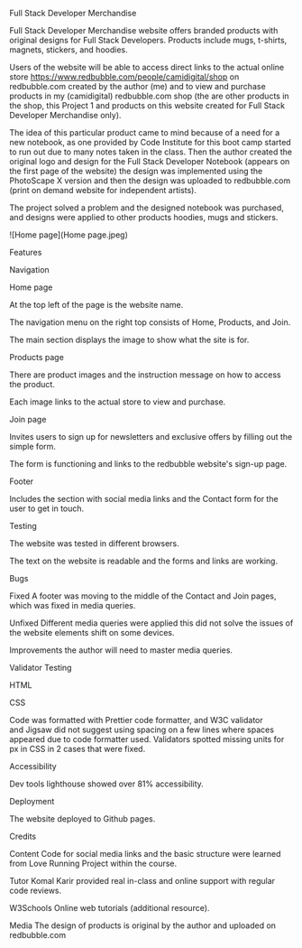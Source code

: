 Full Stack Developer Merchandise 

Full Stack Developer Merchandise website offers branded products with original designs for Full Stack Developers. Products include mugs, t-shirts, magnets, stickers, and hoodies. 

Users of the website will be able to access direct links to the actual online store https://www.redbubble.com/people/camidigital/shop on redbubble.com created by the author (me) and to view and purchase products in my (camidigital) redbubble.com shop (the are other products in the shop, this Project 1 and products on this website created for Full Stack Developer Merchandise only). 

The idea of this particular product came to mind because of a need for a new notebook, as one provided by Code Institute for this boot camp started to run out due to many notes taken in the class. Then the author created the original logo and design for the Full Stack Developer Notebook (appears on the first page of the website) the design was implemented using the PhotoScape X version and then the design was uploaded to redbubble.com (print on demand website for independent artists). 

The project solved a problem and the designed notebook was purchased, and designs were applied to other products hoodies, mugs and stickers. 

![Home page](Home page.jpeg)



Features 

Navigation 

Home page

At the top left of the page is the website name. 

The navigation menu on the right top consists of Home, Products, and Join. 

The main section displays the image to show what the site is for. 

Products page

There are product images and the instruction message on how to access the product. 

Each image links to the actual store to view and purchase. 

Join page 

Invites users to sign up for newsletters and exclusive offers by filling out the simple form. 

The form is functioning and links to the redbubble website's sign-up page. 

Footer 

Includes the section with social media links and the Contact form for the user to get in touch. 

Testing 

The website was tested in different browsers. 

The text on the website is readable and the forms and links are working. 

Bugs 

Fixed
A footer was moving to the middle of the Contact and Join pages, which was fixed in media queries. 

Unfixed
Different media queries were applied this did not solve the issues of the website elements shift on some devices. 

Improvements the author will need to master media queries. 

Validator Testing

HTML 

CSS

Code was formatted with Prettier code formatter, and W3C validator  
and Jigsaw did not suggest using spacing on a few lines where spaces appeared due to code formatter used. Validators spotted missing units for px in CSS in 2 cases that were fixed. 

Accessibility 

Dev tools lighthouse showed over 81% accessibility. 

Deployment 

The website deployed to Github pages. 

Credits

Content 
Code for social media links and the basic structure were learned from Love Running Project within the course. 

Tutor Komal Karir provided real in-class and online support with regular code reviews. 

W3Schools Online web tutorials (additional resource). 

Media 
The design of products is original by the author and  uploaded on redbubble.com 

